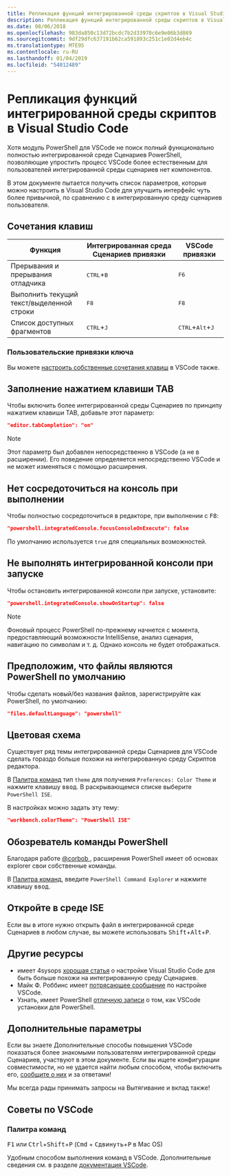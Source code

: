 ```yaml
---
title: Репликация функций интегрированной среды скриптов в Visual Studio Code
description: Репликация функций интегрированной среды скриптов в Visual Studio Code
ms.date: 08/06/2018
ms.openlocfilehash: 983da850c13d72bcdc7b2d33970c6e9e06b3d869
ms.sourcegitcommit: 9df29dfc637191b62ca591893c251c1e02d4eb4c
ms.translationtype: MTE95
ms.contentlocale: ru-RU
ms.lasthandoff: 01/04/2019
ms.locfileid: "54012489"
---
```

# <a name="how-to-replicate-the-ise-experience-in-visual-studio-code"></a>Репликация функций интегрированной среды скриптов в Visual Studio Code

Хотя модуль PowerShell для VSCode не поиск полный функционально полностью интегрированной среде Сценариев PowerShell, позволяющие упростить процесс VSCode более естественным для пользователей интегрированной среды сценариев нет компонентов.

В этом документе пытается получить список параметров, которые можно настроить в Visual Studio Code для улучшить интерфейс чуть более привычной, по сравнению с в интегрированную среду сценариев пользователя.

## <a name="key-bindings"></a>Сочетания клавиш

| Функция                              | Интегрированная среда Сценариев привязки                  | VSCode привязки                              |
| ----------------                      | -----------                  | --------------                              |
| Прерывания и прерывания отладчика          | <kbd>CTRL</kbd>+<kbd>B</kbd> | <kbd>F6</kbd>                               |
| Выполнить текущий текст/выделенной строки | <kbd>F8</kbd>                | <kbd>F8</kbd>                               |
| Список доступных фрагментов               | <kbd>CTRL</kbd>+<kbd>J</kbd> | <kbd>CTRL</kbd>+<kbd>Alt</kbd>+<kbd>J</kbd> |

### <a name="custom-key-bindings"></a>Пользовательские привязки ключа

Вы можете [настроить собственные сочетания клавиш](https://code.visualstudio.com/docs/getstarted/keybindings#_custom-keybindings-for-refactorings) в VSCode также.

## <a name="tab-completion"></a>Заполнение нажатием клавиши TAB

Чтобы включить более интегрированной среды Сценариев по принципу нажатием клавиши TAB, добавьте этот параметр:

```json
"editor.tabCompletion": "on"
```

> [!NOTE]
> Этот параметр был добавлен непосредственно в VSCode (а не в расширении). Его поведение определяется непосредственно VSCode и не может изменяться с помощью расширения.

## <a name="no-focus-on-console-when-executing"></a>Нет сосредоточиться на консоль при выполнении

Чтобы полностью сосредоточиться в редакторе, при выполнении с <kbd>F8</kbd>:

```json
"powershell.integratedConsole.focusConsoleOnExecute": false
```

По умолчанию используется `true` для специальных возможностей.

## <a name="dont-start-integrated-console-on-startup"></a>Не выполнять интегрированной консоли при запуске

Чтобы остановить интегрированной консоли при запуске, установите:

```json
"powershell.integratedConsole.showOnStartup": false
```

> [!NOTE]
> Фоновый процесс PowerShell по-прежнему начнется с момента, предоставляющий возможности IntelliSense, анализ сценария, навигацию по символам и т. д. Однако консоль не будет отображаться.

## <a name="assume-files-are-powershell-by-default"></a>Предположим, что файлы являются PowerShell по умолчанию

Чтобы сделать новый/без названия файлов, зарегистрируйте как PowerShell, по умолчанию:

```json
"files.defaultLanguage": "powershell"
```

## <a name="color-scheme"></a>Цветовая схема

Существует ряд темы интегрированной среды Сценариев для VSCode сделать гораздо больше похожи на интегрированную среду Скриптов редактора.

В [Палитра команд] тип `theme` для получения `Preferences: Color Theme` и нажмите клавишу <kbd>ввод</kbd>.
В раскрывающемся списке выберите `PowerShell ISE`.

В настройках можно задать эту тему:

```json
"workbench.colorTheme": "PowerShell ISE"
```

## <a name="powershell-command-explorer"></a>Обозреватель команды PowerShell

Благодаря работе [ @corbob ](https://github.com/corbob), расширения PowerShell имеет об основах explorer свои собственные команды.

В [Палитра команд], введите `PowerShell Command Explorer` и нажмите клавишу <kbd>ввод</kbd>.

## <a name="open-in-the-ise"></a>Откройте в среде ISE

Если вы в итоге нужно открыть файл в интегрированной среде Сценариев в любом случае, вы можете использовать <kbd>Shift</kbd>+<kbd>Alt</kbd>+<kbd>P</kbd>.

## <a name="other-resources"></a>Другие ресурсы

- имеет 4sysops [хорошая статья](https://4sysops.com/archives/make-visual-studio-code-look-and-behave-like-powershell-ise/) о настройке Visual Studio Code для быть больше похожи на интегрированную среду Сценариев.
- Майк Ф. Роббинс имеет [потрясающее сообщение](https://mikefrobbins.com/2017/08/24/how-to-install-visual-studio-code-and-configure-it-as-a-replacement-for-the-powershell-ise/) по настройке VSCode.
- Узнать, имеет PowerShell [отличную записи](https://www.learnpwsh.com/setup-vs-code-for-powershell/) о том, как VSCode установки для PowerShell.

## <a name="more-settings"></a>Дополнительные параметры

Если вы знаете Дополнительные способы повышения VSCode показаться более знакомыми пользователям интегрированной среды Сценариев, участвуют в этом документе. Если вы ищете конфигурации совместимости, но не удается найти любым способом, чтобы включить его, [сообщите о них](https://github.com/PowerShell/vscode-powershell/issues/new/choose) и за ответами!

Мы всегда рады принимать запросы на Вытягивание и вклад также!

## <a name="vscode-tips"></a>Советы по VSCode

### <a name="command-palette"></a>Палитра команд

<kbd>F1</kbd> или <kbd>Ctrl</kbd>+<kbd>Shift</kbd>+<kbd>P</kbd> (<kbd>Cmd</kbd> + <kbd> Сдвинуть</kbd>+<kbd>P</kbd> в Mac OS)

Удобным способом выполнения команд в VSCode.
Дополнительные сведения см. в разделе [документация VSCode](https://code.visualstudio.com/docs/getstarted/userinterface#_command-palette).

[Палитра команд]: #command-palette
